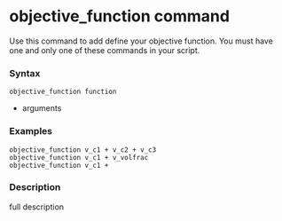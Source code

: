 # objective_function command
Use this command to add define your objective function. You must have one and only one of these commands in your script.
### Syntax
```
objective_function function
```
- arguments
 
### Examples
````
objective_function v_c1 + v_c2 + v_c3
objective_function v_c1 + v_volfrac
objective_function v_c1 +
````

### Description
full description